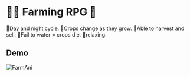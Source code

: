 # :farmer: Farming RPG :cowboy_hat_face:

:herb:Day and night cycle. 
:herb:Crops change as they grow. 
:herb:Able to harvest and sell.
:herb:Fail to water = crops die.
:herb:relaxing.


## Demo

![FarmAni](https://user-images.githubusercontent.com/23078894/186456910-c8ffe620-4ffb-43be-a33a-5e539f03b974.gif)

